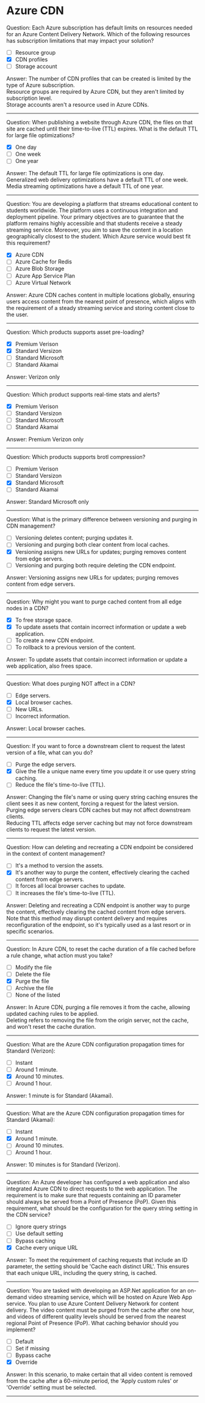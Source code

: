 # Azure CDN

Question: Each Azure subscription has default limits on resources needed for an Azure Content Delivery Network. Which of the following resources has subscription limitations that may impact your solution?

- [ ] Resource group
- [x] CDN profiles
- [ ] Storage account

Answer: The number of CDN profiles that can be created is limited by the type of Azure subscription.  
Resource groups are required by Azure CDN, but they aren't limited by subscription level.  
Storage accounts aren't a resource used in Azure CDNs.

---

Question: When publishing a website through Azure CDN, the files on that site are cached until their time-to-live (TTL) expires. What is the default TTL for large file optimizations?

- [x] One day
- [ ] One week
- [ ] One year

Answer: The default TTL for large file optimizations is one day.  
Generalized web delivery optimizations have a default TTL of one week.  
Media streaming optimizations have a default TTL of one year.

---

Question: You are developing a platform that streams educational content to students worldwide. The platform uses a continuous integration and deployment pipeline. Your primary objectives are to guarantee that the platform remains highly accessible and that students receive a steady streaming service. Moreover, you aim to save the content in a location geographically closest to the student. Which Azure service would best fit this requirement?

- [x] Azure CDN
- [ ] Azure Cache for Redis
- [ ] Azure Blob Storage
- [ ] Azure App Service Plan
- [ ] Azure Virtual Network

Answer: Azure CDN caches content in multiple locations globally, ensuring users access content from the nearest point of presence, which aligns with the requirement of a steady streaming service and storing content close to the user.

---

Question: Which products supports asset pre-loading?

- [x] Premium Verison
- [x] Standard Versizon
- [ ] Standard Microsoft
- [ ] Standard Akamai

Answer: Verizon only

---

Question: Which product supports real-time stats and alerts?

- [x] Premium Verison
- [ ] Standard Versizon
- [ ] Standard Microsoft
- [ ] Standard Akamai

Answer: Premium Verizon only

---

Question: Which products supports brotl compression?

- [ ] Premium Verison
- [ ] Standard Versizon
- [x] Standard Microsoft
- [ ] Standard Akamai

Answer: Standard Microsoft only

---

Question: What is the primary difference between versioning and purging in CDN management?

- [ ] Versioning deletes content; purging updates it.
- [ ] Versioning and purging both clear content from local caches.
- [x] Versioning assigns new URLs for updates; purging removes content from edge servers.
- [ ] Versioning and purging both require deleting the CDN endpoint.

Answer: Versioning assigns new URLs for updates; purging removes content from edge servers.

---

Question: Why might you want to purge cached content from all edge nodes in a CDN?

- [x] To free storage space.
- [x] To update assets that contain incorrect information or update a web application.
- [ ] To create a new CDN endpoint.
- [ ] To rollback to a previous version of the content.

Answer: To update assets that contain incorrect information or update a web application, also frees space.

---

Question: What does purging NOT affect in a CDN?

- [ ] Edge servers.
- [x] Local browser caches.
- [ ] New URLs.
- [ ] Incorrect information.

Answer: Local browser caches.

---

Question: If you want to force a downstream client to request the latest version of a file, what can you do?

- [ ] Purge the edge servers.
- [x] Give the file a unique name every time you update it or use query string caching.
- [ ] Reduce the file's time-to-live (TTL).

Answer: Changing the file's name or using query string caching ensures the client sees it as new content, forcing a request for the latest version.  
Purging edge servers clears CDN caches but may not affect downstream clients.  
Reducing TTL affects edge server caching but may not force downstream clients to request the latest version.

---

Question: How can deleting and recreating a CDN endpoint be considered in the context of content management?

- [ ] It's a method to version the assets.
- [x] It's another way to purge the content, effectively clearing the cached content from edge servers.
- [ ] It forces all local browser caches to update.
- [ ] It increases the file's time-to-live (TTL).

Answer: Deleting and recreating a CDN endpoint is another way to purge the content, effectively clearing the cached content from edge servers. Note that this method may disrupt content delivery and requires reconfiguration of the endpoint, so it's typically used as a last resort or in specific scenarios.

---

Question: In Azure CDN, to reset the cache duration of a file cached before a rule change, what action must you take?

- [ ] Modify the file
- [ ] Delete the file
- [x] Purge the file
- [ ] Archive the file
- [ ] None of the listed

Answer: In Azure CDN, purging a file removes it from the cache, allowing updated caching rules to be applied.  
Deleting refers to removing the file from the origin server, not the cache, and won't reset the cache duration.

---

Question: What are the Azure CDN configuration propagation times for Standard (Verizon):

- [ ] Instant
- [ ] Around 1 minute.
- [x] Around 10 minutes.
- [ ] Around 1 hour.

Answer: 1 minute is for Standard (Akamai).

---

Question: What are the Azure CDN configuration propagation times for Standard (Akamai):

- [ ] Instant
- [x] Around 1 minute.
- [ ] Around 10 minutes.
- [ ] Around 1 hour.

Answer: 10 minutes is for Standard (Verizon).

---

Question: An Azure developer has configured a web application and also integrated Azure CDN to direct requests to the web application. The requirement is to make sure that requests containing an ID parameter should always be served from a Point of Presence (PoP). Given this requirement, what should be the configuration for the query string setting in the CDN service?

- [ ] Ignore query strings
- [ ] Use default setting
- [ ] Bypass caching
- [x] Cache every unique URL

Answer: To meet the requirement of caching requests that include an ID parameter, the setting should be 'Cache each distinct URL'. This ensures that each unique URL, including the query string, is cached.

---

Question: You are tasked with developing an ASP.Net application for an on-demand video streaming service, which will be hosted on Azure Web App service. You plan to use Azure Content Delivery Network for content delivery. The video content must be purged from the cache after one hour, and videos of different quality levels should be served from the nearest regional Point of Presence (PoP). What caching behavior should you implement?

- [ ] Default
- [ ] Set if missing
- [ ] Bypass cache
- [x] Override

Answer: In this scenario, to make certain that all video content is removed from the cache after a 60-minute period, the 'Apply custom rules' or 'Override' setting must be selected.

---
